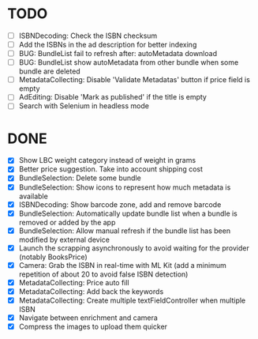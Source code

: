 # TODO

* [ ] ISBNDecoding: Check the ISBN checksum
* [ ] Add the ISBNs in the ad description for better indexing
* [ ] BUG: BundleList fail to refresh after: autoMetadata download
* [ ] BUG: BundleList show autoMetadata from other bundle when some bundle are deleted
* [ ] MetadataCollecting: Disable 'Validate Metadatas' button if price field is empty
* [ ] AdEditing: Disable 'Mark as published' if the title is empty
* [ ] Search with Selenium in headless mode

# DONE

* [x] Show LBC weight category instead of weight in grams
* [x] Better price suggestion. Take into account shipping cost
* [x] BundleSelection: Delete some bundle
* [x] BundleSelection: Show icons to represent how much metadata is available
* [x] ISBNDecoding: Show barcode zone, add and remove barcode 
* [x] BundleSelection: Automatically update bundle list when a bundle is removed or added by the app
* [x] BundleSelection: Allow manual refresh if the bundle list has been modified by external device
* [x] Launch the scrapping asynchronously to avoid waiting for the provider (notably BooksPrice)
* [x] Camera: Grab the ISBN in real-time with ML Kit (add a minimum repetition of about 20 to avoid false ISBN detection)
* [x] MetadataCollecting: Price auto fill
* [x] MetadataCollecting: Add back the keywords
* [x] MetadataCollecting: Create multiple textFieldController when multiple ISBN
* [x] Navigate between enrichment and camera
* [x] Compress the images to upload them quicker